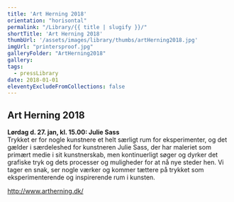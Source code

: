 ```yaml
---
title: 'Art Herning 2018'
orientation: "horisontal"
permalink: "/Library/{{ title | slugify }}/"
shortTitle: 'Art Herning 2018'
thumbUrl: '/assets/images/library/thumbs/artHerning2018.jpg'
imgUrl: "printersproof.jpg"
galleryFolder: "ArtHerning2018"
gallery:
tags:
  - pressLibrary
date: 2018-01-01
eleventyExcludeFromCollections: false
---
```



<div class="Txt">
  <h2>Art Herning 2018</h2>
  <p><strong>Lørdag d. 27. jan, kl. 15.00:&nbsp;Julie Sass</strong><br>
  Trykket er for nogle kunstnere et helt særligt rum for eksperimenter, og det gælder i særdeleshed for kunstneren Julie Sass, der har maleriet som primært medie i sit kunstnerskab, men kontinuerligt søger og dyrker det grafiske tryk og dets processer og muligheder for at nå nye steder hen. Vi tager en snak, ser nogle værker og kommer tættere på trykket som eksperimenterende og inspirerende rum i kunsten.</p>
  <p><a href="http://www.artherning.dk/" target="_blank">http://www.artherning.dk/</a></p>
</div>